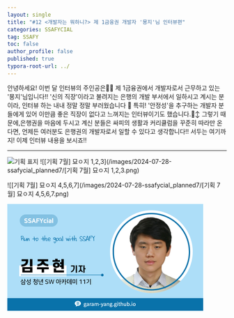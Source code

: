 ```yaml
---
layout: single
title: "#12 <개발자는 뭐하니?> 제 1금융권 개발자 '묭지'님 인터뷰편"
categories: SSAFYCIAL
tag: SSAFY
toc: false
author_profile: false
published: true
typora-root-url: ../
---
```


안녕하세요! 이번 달 인터뷰의 주인공은🥁🥁 제 1금융권에서 개발자로서 근무하고 있는 '묭지'님입니다!! '신의 직장'이라고 불려지는 은행의 개발 부서에서 일하시고 계시는 분이라, 인터뷰 하는 내내 정말 정말 부러웠습니다 🥹 특히! '안정성'을 추구하는 개발자 분들에게 있어 이만큼 좋은 직장이 없다고 느껴지는 인터뷰이기도 했습니다.🙂‍↕️ 그렇기 때문에,은행권을 마음에 두시고 계신 분들은 싸피의 생활과 커리큘럼을 꾸준히 따라만 온다면, 언제든 여러분도 은행권의 개발자로서 일할 수 있다고 생각합니다!! 서두는 여기까지! 이제 인터뷰 내용을 보시죠!!

---

<img src="../images/2024-07-28-ssafycial_planned7/기획표지.png" alt="기획 표지"/>
![[기획 7월] 묘ㅇ지 1,2,3](/images/2024-07-28-ssafycial_planned7/[기획 7월] 묘ㅇ지 1,2,3.png)

![[기획 7월] 묘ㅇ지 4,5,6,7](/images/2024-07-28-ssafycial_planned7/[기획 7월] 묘ㅇ지 4,5,6,7.png)

<img src="/images/2024-03-24-ssafycial_planned2/11기_구미_김주현.png" alt="11기_구미_김주현" style="zoom:50%;" />
